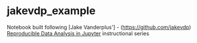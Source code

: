 # jakevdp_example
Notebook built following [Jake Vanderplus']  -  (https://github.com/jakevdp) [Reproducible Data Analysis in Jupyter](http://jakevdp.github.io/blog/2017/03/03/reproducible-data-analysis-in-jupyter/)  instructional series

